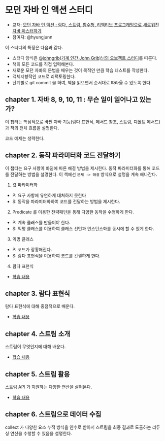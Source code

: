 # 모던 자바 인 액션 스터디

* 교재: [모던 자바 인 액션 : 람다, 스트림, 함수형, 리액티브 프로그래밍으로 새로워진 자바 마스터하기
  ](https://m.hanbit.co.kr/store/books/book_view.html?p_code=B4926602499)
* 참여자: @hyungjunn

이 스터디의 특징은 다음과 같다.

* 스터디 양식은 [@johngrib(기계 인간 John Grib)님의 오브젝트 스터디](https://github.com/johngrib/study-objects)를 따른다.
* 책의 모든 코드를 직접 입력해본다.
* 새로운 모던 자바의 문법을 배우는 것이 목적인 만큼 학습 테스트를 작성한다.
* 객체지향적인 코드로 리팩토링한다.
* 단계별로 git commit 을 하여, 책을 읽으면서 순서대로 따라올 수 있도록 한다.

## chapter 1. 자바 8, 9, 10, 11 : 무슨 일이 일어나고 있는가?

이 챕터는 핵심적으로 바뀐 자바 기능(람다 표현식, 메서드 참조, 스트림, 디폴트 메서드)과 책의 전체 흐름을 설명한다.

코드 예제는 생략한다.

## chapter 2. 동작 파라미터화 코드 전달하기

이 챕터는 요구 사항이 바뀜에 따른 해결 방법을 제시한다. 동작 파라미터화를 통해 코드를 전달하는 방법을 설명한다. 이 책에선 `문제 -> 해결` 방식으로 설명을 계속 해나간다. 

1. 값 파라미터화 
* P: 요구 사항에 유연하게 대처하지 못한다
* S: 동작을 파라미터화하여 코드를 전달하는 방법을 제시한다.

2. Predicate 를 이용한 전략패턴을 통해 다양한 동작을 수행하게 한다.
* P: 계속 클래스를 만들어야 한다.
* S: 익명 클래스를 이용하여 클래스 선언과 인스턴스화를 동시에 할 수 있게 한다.

3. 익명 클래스
* P: 코드가 장황해진다.
* S: 람다 표현식을 이용하여 코드를 간결하게 한다.

4. 람다 표현식 

* [학습 내용]( https://github.com/hyungjunn/study-modern-java-in-action/pull/1 )

## chapter 3. 람다 표현식

람다 표현식에 대해 중점적으로 배운다.

* [학습 내용]( https://github.com/hyungjunn/study-modern-java-in-action/pull/2 )

## chapter 4. 스트림 소개

스트림이 무엇인지에 대해 배운다.

* [학습 내용]( https://github.com/hyungjunn/study-modern-java-in-action/pull/3 )

## chapter 5. 스트림 활용

스트림 API 가 지원하는 다양한 연산을 살펴본다. 

* [학습 내용]( https://github.com/hyungjunn/study-modern-java-in-action/pull/4 )

## chapter 6. 스트림으로 데이터 수집

collect 가 다양한 요소 누적 방식을 인수로 받아서 스트림을 최종 결과로 도출하는 리듀싱 연산을 수행할 수 있음을 설명한다. 
